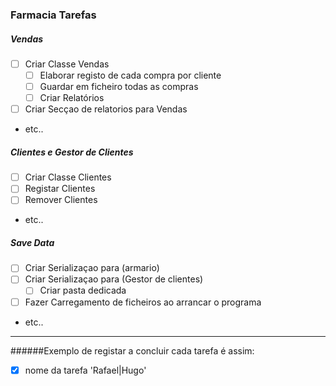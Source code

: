 ### Farmacia Tarefas

##### Vendas

- [ ] Criar Classe Vendas
    - [ ] Elaborar registo de cada compra por cliente
    - [ ] Guardar em ficheiro todas as compras
    - [ ] Criar Relatórios
- [ ] Criar Secçao de relatorios para Vendas
- etc..

##### Clientes e Gestor de Clientes
- [ ] Criar Classe Clientes
- [ ] Registar Clientes
- [ ] Remover Clientes
- etc..

##### Save Data
- [ ] Criar Serializaçao para (armario)
- [ ] Criar Serializaçao para (Gestor de clientes)
    - [ ] Criar pasta dedicada
- [ ] Fazer Carregamento de ficheiros ao arrancar o programa
- etc.. 

***
######Exemplo de registar a concluir cada tarefa é assim:
- [x] nome da tarefa 'Rafael|Hugo'
 